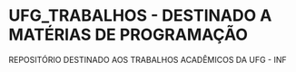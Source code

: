 # UFG_TRABALHOS - DESTINADO A MATÉRIAS DE PROGRAMAÇÃO
REPOSITÓRIO DESTINADO AOS TRABALHOS ACADÊMICOS DA UFG - INF
